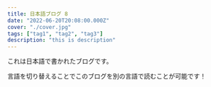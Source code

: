 ```yaml
---
title: 日本語ブログ 8
date: "2022-06-20T20:08:00.000Z"
cover: "./cover.jpg"
tags: ["tag1", "tag2", "tag3"]
description: "this is description"
---
```


これは日本語で書かれたブログです。

言語を切り替えることでこのブログを別の言語で読むことが可能です！

